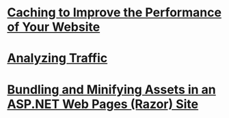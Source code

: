 # [Caching to Improve the Performance of Your Website](15-caching-to-improve-the-performance-of-your-website.md)
# [Analyzing Traffic](14-analyzing-traffic.md)
# [Bundling and Minifying Assets in an ASP.NET Web Pages (Razor) Site](bundling-and-minifying-assets-in-an-aspnet-web-pages-razor-site.md)
